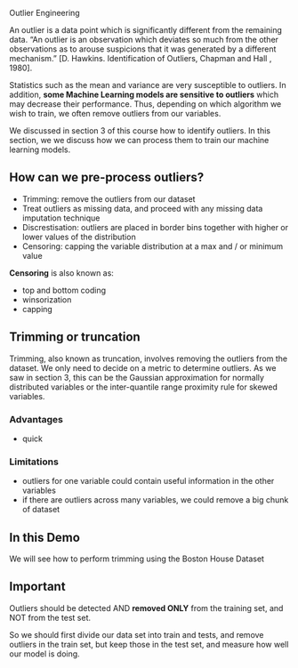  Outlier Engineering


An outlier is a data point which is significantly different from the remaining data. 
“An outlier is an observation which deviates so much from the other observations as to 
arouse suspicions that it was generated by a different mechanism.” [D. Hawkins. 
Identification of Outliers, Chapman and Hall , 1980].

Statistics such as the mean and variance are very susceptible to outliers. 
In addition, **some Machine Learning models are sensitive to outliers** 
which may decrease their performance. Thus, depending on which algorithm we wish to train, 
we often remove outliers from our variables.

We discussed in section 3 of this course how to identify outliers. 
In this section, we we discuss how we can process them to train our machine learning models.


## How can we pre-process outliers?

- Trimming: remove the outliers from our dataset
- Treat outliers as missing data, and proceed with any missing data imputation technique
- Discrestisation: outliers are placed in border bins together with higher or lower values 
  of the distribution
- Censoring: capping the variable distribution at a max and / or minimum value

**Censoring** is also known as:

- top and bottom coding
- winsorization
- capping


## Trimming or truncation

Trimming, also known as truncation, involves removing the outliers from the dataset. 
We only need to decide on a metric to determine outliers. As we saw in section 3, 
this can be the Gaussian approximation for normally distributed variables or the 
inter-quantile range proximity rule for skewed variables.

### Advantages

- quick

### Limitations

- outliers for one variable could contain useful information in the other variables
- if there are outliers across many variables, we could remove a big chunk of dataset

## In this Demo

We will see how to perform trimming using the Boston House Dataset

## Important

Outliers should be detected AND **removed ONLY** from the training set, and NOT from the test set.

So we should first divide our data set into train and tests, and remove outliers in the train set, 
but keep those in the test set, and measure how well our model is doing.
